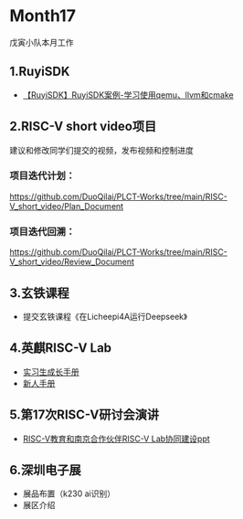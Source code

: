 # Month17

戊寅小队本月工作

## 1.RuyiSDK

- [【RuyiSDK】RuyiSDK案例-学习使用qemu、llvm和cmake](https://www.bilibili.com/video/BV1mjefzLEL6/)

## 2.RISC-V short video项目
建议和修改同学们提交的视频，发布视频和控制进度

### 项目迭代计划：

https://github.com/DuoQilai/PLCT-Works/tree/main/RISC-V_short_video/Plan_Document

### 项目迭代回溯：

https://github.com/DuoQilai/PLCT-Works/tree/main/RISC-V_short_video/Review_Document

## 3.玄铁课程

-  提交玄铁课程《在Licheepi4A运行Deepseek》

## 4.英麒RISC-V Lab

-  [实习生成长手册](https://github.com/DuoQilai/PLCT-Works/blob/main/Notes/RISCVLab/yq_Get_started.md)
-  [新人手册](https://github.com/DuoQilai/PLCT-Works/blob/main/RISC-V_short_video/baby_book.md)

## 5.第17次RISC-V研讨会演讲

-  [RISC-V教育和南京合作伙伴RISC-V Lab协同建设ppt](https://github.com/DuoQilai/PLCT-Works/blob/main/Notes/RISC-V%E6%95%99%E8%82%B2%E5%92%8C%E5%8D%97%E4%BA%AC%E5%90%88%E4%BD%9C%E4%BC%99%E4%BC%B4RISC-V%20Lab%E5%8D%8F%E5%90%8C%E5%BB%BA%E8%AE%BE.pptx)

## 6.深圳电子展

- 展品布置（k230 ai识别）
- 展区介绍